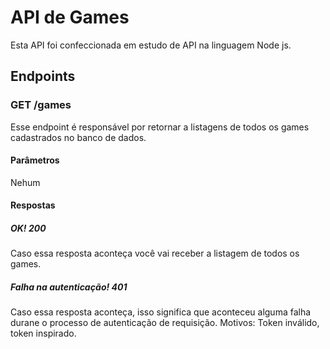 # API de Games
Esta API foi confeccionada em estudo de API na linguagem Node js.
## Endpoints
### GET /games
Esse endpoint é responsável por retornar a listagens de todos os games cadastrados no banco de dados.
#### Parâmetros
Nehum
#### Respostas
##### OK! 200
Caso essa resposta aconteça você vai receber a listagem de todos os games.
##### Falha na autenticação! 401
Caso essa resposta aconteça, isso significa que aconteceu alguma falha durane o processo de autenticação de requisição. Motivos: Token inválido, token inspirado.
